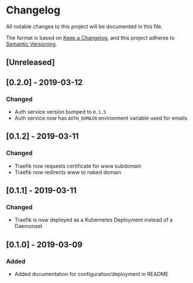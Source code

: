 # Changelog

All notable changes to this project will be documented in this file.

The format is based on [Keep a Changelog](https://keepachangelog.com/en/1.0.0/),
and this project adheres to [Semantic Versioning](https://semver.org/spec/v2.0.0.html).

## [Unreleased]

## [0.2.0] - 2019-03-12

### Changed

* Auth service version bumped to `0.1.5`
* Auth service now has `AUTH_DOMAIN` environment variable used for emails

## [0.1.2] - 2019-03-11

### Changed

* Traefik now requests certificate for www subdomain
* Traefik now redirects www to naked domain

## [0.1.1] - 2019-03-11

### Changed

* Traefik is now deployed as a Kubernetes Deployment instead of a Daemonset

## [0.1.0] - 2019-03-09

### Added

* Added documentation for configuration/deployment in README
